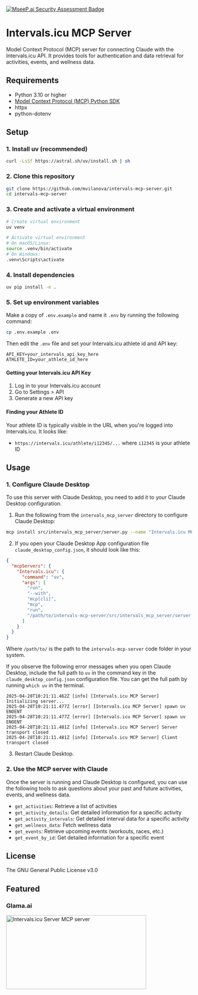 [![MseeP.ai Security Assessment Badge](https://mseep.net/pr/mvilanova-intervals-mcp-server-badge.png)](https://mseep.ai/app/mvilanova-intervals-mcp-server)

# Intervals.icu MCP Server

Model Context Protocol (MCP) server for connecting Claude with the Intervals.icu API. It provides tools for authentication and data retrieval for activities, events, and wellness data.

## Requirements

- Python 3.10 or higher
- [Model Context Protocol (MCP) Python SDK](https://github.com/modelcontextprotocol/python-sdk)
- httpx
- python-dotenv

## Setup

### 1. Install uv (recommended)

```bash
curl -LsSf https://astral.sh/uv/install.sh | sh
```

### 2. Clone this repository

```bash
git clone https://github.com/mvilanova/intervals-mcp-server.git
cd intervals-mcp-server
```

### 3. Create and activate a virtual environment

```bash
# Create virtual environment
uv venv

# Activate virtual environment
# On macOS/Linux:
source .venv/bin/activate
# On Windows:
.venv\Scripts\activate
```

### 4. Install dependencies

```bash
uv pip install -e .
```

### 5. Set up environment variables

Make a copy of `.env.example` and name it `.env` by running the following command:

```bash
cp .env.example .env
```

Then edit the `.env` file and set your Intervals.icu athlete id and API key:

```
API_KEY=your_intervals_api_key_here
ATHLETE_ID=your_athlete_id_here
```

#### Getting your Intervals.icu API Key

1. Log in to your Intervals.icu account
2. Go to Settings > API
3. Generate a new API key

#### Finding your Athlete ID

Your athlete ID is typically visible in the URL when you're logged into Intervals.icu. It looks like:
- `https://intervals.icu/athlete/i12345/...` where `i12345` is your athlete ID

## Usage

### 1. Configure Claude Desktop

To use this server with Claude Desktop, you need to add it to your Claude Desktop configuration.

1. Run the following from the `intervals_mcp_server` directory to configure Claude Desktop:

```bash
mcp install src/intervals_mcp_server/server.py --name "Intervals.icu MCP Server"
```

2. If you open your Claude Desktop App configuration file `claude_desktop_config.json`, it should look like this:

```json
{
  "mcpServers": {
    "Intervals.icu": {
      "command": "uv",
      "args": [
        "run",
        "--with",
        "mcp[cli]",
        "mcp",
        "run",
        "/path/to/intervals-mcp-server/src/intervals_mcp_server/server.py"
      ]
    }
  }
}
```

Where `/path/to/` is the path to the `intervals-mcp-server` code folder in your system.

If you observe the following error messages when you open Claude Desktop, include the full path to `uv` in the command key in the `claude_desktop_config.json` configuration file. You can get the full path by running `which uv` in the terminal.

```
2025-04-28T10:21:11.462Z [info] [Intervals.icu MCP Server] Initializing server...
2025-04-28T10:21:11.477Z [error] [Intervals.icu MCP Server] spawn uv ENOENT
2025-04-28T10:21:11.477Z [error] [Intervals.icu MCP Server] spawn uv ENOENT
2025-04-28T10:21:11.481Z [info] [Intervals.icu MCP Server] Server transport closed
2025-04-28T10:21:11.481Z [info] [Intervals.icu MCP Server] Client transport closed
```

3. Restart Claude Desktop.

### 2. Use the MCP server with Claude

Once the server is running and Claude Desktop is configured, you can use the following tools to ask questions about your past and future activities, events, and wellness data.

- `get_activities`: Retrieve a list of activities
- `get_activity_details`: Get detailed information for a specific activity
- `get_activity_intervals`: Get detailed interval data for a specific activity
- `get_wellness_data`: Fetch wellness data
- `get_events`: Retrieve upcoming events (workouts, races, etc.)
- `get_event_by_id`: Get detailed information for a specific event

## License

The GNU General Public License v3.0

## Featured

### Glama.ai

<a href="https://glama.ai/mcp/servers/@mvilanova/intervals-mcp-server">
  <img width="380" height="200" src="https://glama.ai/mcp/servers/@mvilanova/intervals-mcp-server/badge" alt="Intervals.icu Server MCP server" />
</a>
